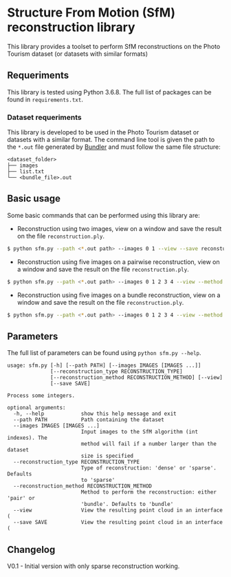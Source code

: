 # Structure From Motion (SfM) reconstruction library

This library provides a toolset to perform SfM reconstructions on the Photo Tourism dataset (or datasets with similar formats)


## Requeriments
This library is tested using Python 3.6.8. The full list of packages can be found in `requirements.txt`. 

### Dataset requeriments
This library is developed to be used in the Photo Tourism dataset or datasets with a similar format. The command line tool is given the path to the `*.out` file generated by [Bundler](http://www.cs.cornell.edu/~snavely/bundler/bundler-v0.3-manual.html#S6) and must follow the same file structure:
```
<dataset_folder>
├── images
├── list.txt
└── <bundle_file>.out
```

## Basic usage

Some basic commands that can be performed using this library are:

- Reconstruction using two images, view on a window and save the result on the file `reconstruction.ply`.

```bash
$ python sfm.py --path <*.out path> --images 0 1 --view --save reconstuction.ply
```

- Reconstruction using five images on a pairwise reconstruction, view on a window and save the result on the file `reconstruction.ply`.

```bash
$ python sfm.py --path <*.out path> --images 0 1 2 3 4 --view --method pair --save reconstuction.ply
```

- Reconstruction using five images on a bundle reconstruction, view on a window and save the result on the file `reconstruction.ply`.

```bash
$ python sfm.py --path <*.out path> --images 0 1 2 3 4 --view --method pair --save reconstuction.ply
```


## Parameters
The full list of parameters can be found using `python sfm.py --help`.
```       
usage: sfm.py [-h] [--path PATH] [--images IMAGES [IMAGES ...]]
              [--reconstruction_type RECONSTRUCTION_TYPE]
              [--reconstruction_method RECONSTRUCTION_METHOD] [--view]
              [--save SAVE]

Process some integers.

optional arguments:
  -h, --help            show this help message and exit
  --path PATH           Path containing the dataset
  --images IMAGES [IMAGES ...]
                        Input images to the SfM algorithm (int indexes). The
                        method will fail if a number larger than the dataset
                        size is specified
  --reconstruction_type RECONSTRUCTION_TYPE
                        Type of reconstruction: 'dense' or 'sparse'. Defaults
                        to 'sparse'
  --reconstruction_method RECONSTRUCTION_METHOD
                        Method to perform the reconstruction: either 'pair' or
                        'bundle'. Defaults to 'bundle'
  --view                View the resulting point cloud in an interface (
  --save SAVE           View the resulting point cloud in an interface (
```


## Changelog 

V0.1 - Initial version with only sparse reconstruction working.